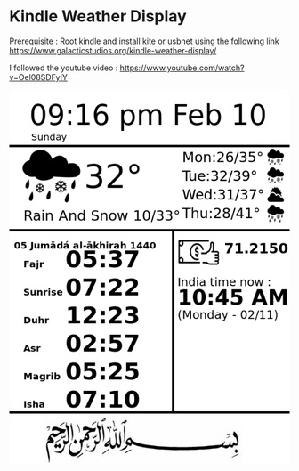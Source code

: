 # Kindle Weather Display

Prerequisite :
Root kindle and install kite or usbnet using the following link
https://www.galacticstudios.org/kindle-weather-display/

I followed the youtube video :
https://www.youtube.com/watch?v=Oel08SDFyIY

![alt text](https://github.com/rmazumder/kindledisplay/blob/master/weather-script-output-tme.png)


